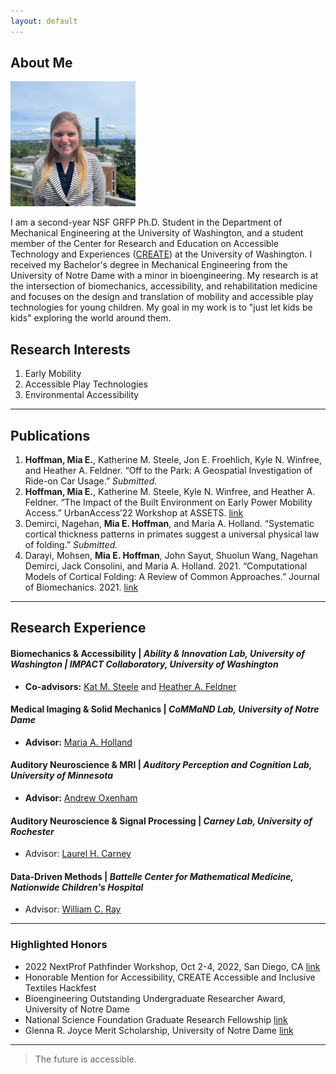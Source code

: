 ```yaml
---
layout: default
---
```


## About Me

<img class="profile-picture" src="headshot-June-2022.jpg" alt = "Mia Hoffman" width = "200"/>

I am a second-year NSF GRFP Ph.D. Student in the Department of Mechanical Engineering at the University of Washington, and a student member of the Center for Research and Education on Accessible Technology and Experiences ([CREATE](https://create.uw.edu/)) at the University of Washington. I received my Bachelor's degree in Mechanical Engineering from the University of Notre Dame with a minor in bioengineering. My research is at the intersection of biomechanics, accessibility, and rehabilitation medicine and focuses on the design and translation of mobility and accessible play technologies for young children. My goal in my work is to "just let kids be kids" exploring the world around them. 

## Research Interests
1. Early Mobility
2. Accessible Play Technologies
3. Environmental Accessibility

---
## Publications

1. **Hoffman, Mia E.**, Katherine M. Steele, Jon E. Froehlich, Kyle N. Winfree, and Heather A. Feldner.  “Off to the Park: A Geospatial Investigation of Ride-on Car Usage.” _Submitted._
2. **Hoffman, Mia E.**, Katherine M. Steele, Kyle N. Winfree, and Heather A. Feldner.  “The Impact of the Built Environment on Early Power Mobility Access.” UrbanAccess’22 Workshop at ASSETS. [link](https://accessiblecities.github.io/UrbanAccess2022/#accepted-papers)
3. Demirci, Nagehan, **Mia E. Hoffman**, and Maria A. Holland. “Systematic cortical thickness patterns in primates suggest a universal physical law of folding.” _Submitted._
4. Darayi, Mohsen, **Mia E. Hoffman**, John Sayut, Shuolun Wang, Nagehan Demirci, Jack Consolini, and Maria A. Holland. 2021. “Computational Models of Cortical Folding: A Review of Common Approaches.” Journal of Biomechanics. 2021. [link](https://doi.org/10.1016/j.jbiomech.2021.110851)

---
## Research Experience
#### Biomechanics & Accessibility | _Ability & Innovation Lab, University of Washington | IMPACT Collaboratory, University of Washington_
- **Co-advisors:** [Kat M. Steele](https://www.me.washington.edu/facultyfinder/kat-m-steele) and [Heather A. Feldner](https://impactco.rehab.washington.edu/team/heather-feldner/)


#### Medical Imaging & Solid Mechanics | _CoMMaND Lab, University of Notre Dame_
- **Advisor:** [Maria A. Holland](https://engineering.nd.edu/faculty/maria-holland/)

#### Auditory Neuroscience & MRI | _Auditory Perception and Cognition Lab, University of Minnesota_
- **Advisor:** [Andrew Oxenham](https://med.umn.edu/bio/ent-faculty/andrew-oxenham)

#### Auditory Neuroscience & Signal Processing | _Carney Lab, University of Rochester_
- Advisor: [Laurel H. Carney](https://www.urmc.rochester.edu/people/27094648-laurel-h-carney)

#### Data-Driven Methods | _Battelle Center for Mathematical Medicine, Nationwide Children's Hospital_
- Advisor: [William C. Ray](https://pediatricsnationwide.org/2022/02/09/featured-researcher-will-ray/)

---
### Highlighted Honors
- 2022 NextProf Pathfinder Workshop, Oct 2-4, 2022, San Diego, CA [link](https://jacobsschool.ucsd.edu/news/release/3524)
- Honorable Mention for Accessibility, CREATE Accessible and Inclusive Textiles Hackfest 
- Bioengineering Outstanding Undergraduate Researcher Award, University of Notre Dame
- National Science Foundation Graduate Research Fellowship [link](https://engineering.nd.edu/news/engineering-students-receive-2021-nsf-graduate-research-fellowships/)
- Glenna R. Joyce Merit Scholarship, University of Notre Dame [link](https://scholars.nd.edu/awards/list-of-awards/glenna-r-joyce-scholarship/)
---
> The future is accessible.
